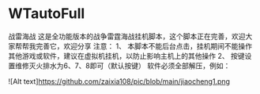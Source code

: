 # WTautoFull
战雷海战
这是全功能版本的战争雷霆海战挂机脚本，这个脚本正在完善，欢迎大家帮帮我完善它，欢迎分享
注意：
1、	本脚本不能后台点击，挂机期间不能操作其他游戏或软件，建议在虚拟机挂机，以防止影响主机上的其他操作
2、	按键设置维修灭火排水为6、7、8即可（默认按键）
软件必须全部解压，例如：

![Alt text]https://github.com/zaixia108/pic/blob/main/jiaocheng1.png
